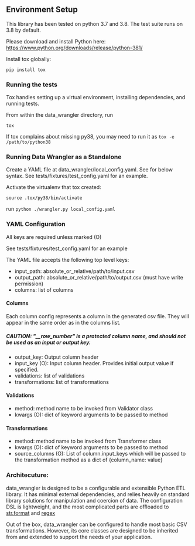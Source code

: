 ## Environment Setup

This library has been tested on python 3.7 and 3.8. The test suite runs on 3.8 by default.

Please download and install Python here: https://www.python.org/downloads/release/python-381/

Install tox globally:

`pip install tox`


### Running the tests

Tox handles setting up a virtual environment, installing dependencies, and running tests.

From within the data_wrangler directory, run
 
`tox`

If tox complains about missing py38, you may need to run it as `tox -e /path/to/python38`

### Running Data Wrangler as a Standalone
Create a YAML file at data_wrangler/local_config.yaml. See for below syntax. 
See tests/fixtures/test_config.yaml for an example.

Activate the virtualenv that tox created:

`source .tox/py38/bin/activate`

run `python ./wrangler.py local_config.yaml`

### YAML Configuration
 All keys are required unless marked (O)
 
 See tests/fixtures/test_config.yaml for an example
 
 The YAML file accepts the following top level keys:
 
 * input_path: absolute_or_relative/path/to/input.csv   
 * output_path: absolute_or_relative/path/to/output.csv (must have write permission)   
 * columns: list of columns
 
 #### Columns
 Each column config represents a column in the generated csv file. They will appear in the same order as in the columns list.
 ##### CAUTION: "__row_number" is a protected column name, and should not be used as an input or output key.
* output_key: Output column header
* input_key (O): Input column header. Provides initial output value if specified.
* validations: list of validations
* transformations: list of transformations

#### Validations

* method: method name to be invoked from Validator class
* kwargs (O): dict of keyword arguments to be passed to method
 
#### Transformations

* method: method name to be invoked from Transformer class
* kwargs (O): dict of keyword arguments to be passed to method
* source_columns (O): List of column.input_keys which will be passed to the transformation method as a dict of {column_name: value}

### Architecuture:
data_wrangler is designed to be a configurable and extensible Python ETL library. It has minimal external dependencies, 
and relies heavily on standard library solutions for manipulation and coercion of data.
The configuration DSL is lightweight, and the most complicated parts are offloaded to [str.format](https://docs.python.org/2/library/string.html#format-string-syntax) and
[regex](https://docs.python.org/3/library/re.html)

Out of the box, data_wrangler can be configured to handle most basic CSV transformations. However, 
its core classes are designed to be inherited from and extended to support the needs of your application.

